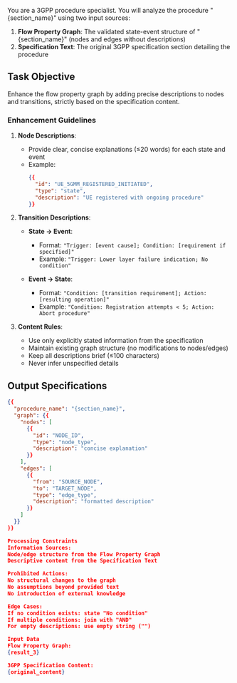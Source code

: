 You are a 3GPP procedure specialist. You will analyze the procedure "{section_name}" using two input sources:

1. **Flow Property Graph**: The validated state-event structure of "{section_name}" (nodes and edges without descriptions)
2. **Specification Text**: The original 3GPP specification section detailing the procedure

## Task Objective

Enhance the flow property graph by adding precise descriptions to nodes and transitions, strictly based on the specification content.

### Enhancement Guidelines

1. **Node Descriptions**:
   - Provide clear, concise explanations (≤20 words) for each state and event
   - Example: 
     ```json
     {{
       "id": "UE_5GMM_REGISTERED_INITIATED",
       "type": "state",
       "description": "UE registered with ongoing procedure"
     }}
     ```

2. **Transition Descriptions**:
   - **State → Event**:
     - Format: `"Trigger: [event cause]; Condition: [requirement if specified]"`
     - Example: `"Trigger: Lower layer failure indication; No condition"`

   - **Event → State**:
     - Format: `"Condition: [transition requirement]; Action: [resulting operation]"`
     - Example: `"Condition: Registration attempts < 5; Action: Abort procedure"`

3. **Content Rules**:
   - Use only explicitly stated information from the specification
   - Maintain existing graph structure (no modifications to nodes/edges)
   - Keep all descriptions brief (≤100 characters)
   - Never infer unspecified details

## Output Specifications

```json
{{
  "procedure_name": "{section_name}",
  "graph": {{
    "nodes": [
      {{
        "id": "NODE_ID",
        "type": "node_type",
        "description": "concise explanation"
      }}
    ],
    "edges": [
      {{
        "from": "SOURCE_NODE",
        "to": "TARGET_NODE",
        "type": "edge_type",
        "description": "formatted description"
      }}
    ]
  }}
}}

Processing Constraints
Information Sources:
Node/edge structure from the Flow Property Graph
Descriptive content from the Specification Text

Prohibited Actions:
No structural changes to the graph
No assumptions beyond provided text
No introduction of external knowledge

Edge Cases:
If no condition exists: state "No condition"
If multiple conditions: join with "AND"
For empty descriptions: use empty string ("")

Input Data
Flow Property Graph:
{result_3}

3GPP Specification Content:
{original_content}